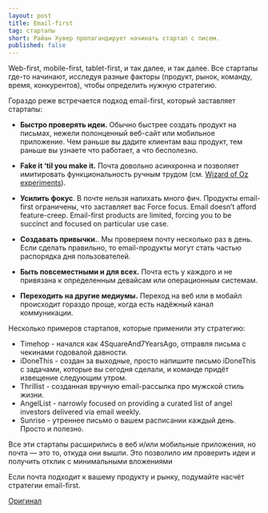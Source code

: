 ```yaml
---
layout: post
title: Email-first
tag: стартапы
short: Райан Хувер пропагандирует начинать стартап с писем.
published: false
---
```

Web-first, mobile-first, tablet-first, и так далее, и так далее. 
Все стартапы где-то начинают, исследуя разные факторы (продукт, рынок, команду, время, конкурентов), чтобы определить
нужную стратегию.

Гораздо реже встречается подход email-first, который заставляет стартапы:
* **Быстро проверять идеи.** Обычно быстрее создать продукт на письмах, нежели полонценный веб-сайт или мобильное приложение.
  Чем раньше вы дадите клиентам ваш продукт, тем раньше вы узнаете что работает, а что бесполезно.
* **Fake it ‘til you make it.**
  Почта довольно асинхронна и позволяет имитировать функциональность ручным трудом (см. [Wizard of Oz experiments](http://en.wikipedia.org/wiki/Wizard_of_Oz_experiment)).

* **Усилить фокус**. В почте нельзя напихать много фич. Продукты email-first ограничены, что заставляет вас
    Force focus. Email doesn’t afford feature-creep. Email-first products are limited, forcing you to be 
    succinct and focused on particular use case.

* **Создавать привычки.**. Мы проверяем почту несколько раз в день. Если сделать правильно, то email-продукты могут
  стать частью распорядка дня пользователей.

* **Быть повсеместными и для всех.** Почта есть у каждого и не привязана к определенным девайсам или операционным системам.

* **Переходить на другие медиумы.** Переход на веб или в мобайл происходит гораздо проще, когда есть надёжный канал коммуникации.

Несколько примеров стартапов, которые применили эту стратегию:
* Timehop - начался как 4SquareAnd7YearsAgo, отправля письма с чекинами годовалой давности.
* iDoneThis - создан за выходные, просто напишите письмо  iDoneThis с задачами, которые вы сегодня сделали,
  и команде придёт извещение следующим утром.
* Thrillist - созданная вручную email-рассылка про мужской стиль жизни.
* AngelList - narrowly focused on providing a curated list of angel investors delivered via email weekly.
* Sunrise - утреннее письмо о вашем расписании каждый день. Просто и полезно.

Все эти стартапы расширились в веб и/или мобильные приложения, но почта — это то, откуда они вышли. Это позволило им
проверить идеи и получить отклик с минимальными вложениями

Если почта подходит к вашему продукту и рынку, подумайте насчёт стратегии email-first.

[Оригинал](http://ryanhoover.me/post/43986871442/email-first-startups)
